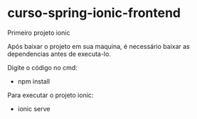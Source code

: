 # curso-spring-ionic-frontend
Primeiro projeto ionic

Após baixar o projeto em sua maquina, é necessário baixar as dependencias antes de executa-lo.

Digite o código no cmd:
- npm install

Para executar o projeto ionic:
- ionic serve


